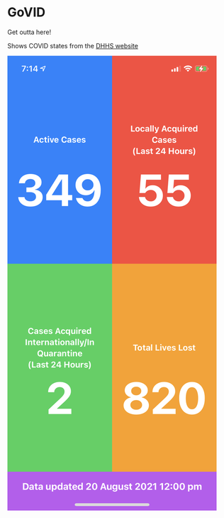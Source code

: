 #  GoVID

Get outta here!

Shows COVID states from the [DHHS website](https://www.coronavirus.vic.gov.au/victorian-coronavirus-covid-19-data)

![Screenshot](Screenshot.png)

